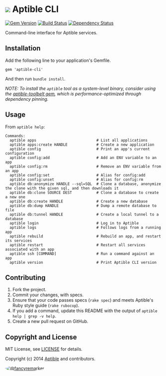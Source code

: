 # ![](https://raw.github.com/aptible/straptible/master/lib/straptible/rails/templates/public.api/icon-60px.png) Aptible CLI

[![Gem Version](https://badge.fury.io/rb/aptible-cli.png)](https://rubygems.org/gems/aptible-cli)
[![Build Status](https://travis-ci.org/aptible/aptible-cli.png?branch=master)](https://travis-ci.org/aptible/aptible-cli)
[![Dependency Status](https://gemnasium.com/aptible/aptible-cli.png)](https://gemnasium.com/aptible/aptible-cli)

Command-line interface for Aptible services.

## Installation

Add the following line to your application's Gemfile.

    gem 'aptible-cli'

And then run `bundle install`.

*NOTE: To install the `aptible` tool as a system-level binary, consider using the [aptible-toolbelt gem](https://github.com/aptible/aptible-toolbelt), which is performance-optimized through dependency pinning.*

## Usage

From `aptible help`:

```
Commands:
  aptible apps                           # List all applications
  aptible apps:create HANDLE             # Create a new application
  aptible config                         # Print an app's current configuration
  aptible config:add                     # Add an ENV variable to an app
  aptible config:rm                      # Remove an ENV variable from an app
  aptible config:set                     # Alias for config:add
  aptible config:unset                   # Alias for config:rm
  aptible db:anonymize HANDLE --sql=SQL  # Clone a database, anonymize the clone with the given sql, and then downloads it
  aptible db:clone SOURCE DEST           # Clone a database to create a new one
  aptible db:create HANDLE               # Create a new database
  aptible db:dump HANDLE                 # Dump a remote database to file
  aptible db:tunnel HANDLE               # Create a local tunnel to a database
  aptible login                          # Log in to Aptible
  aptible logs                           # Follows logs from a running app
  aptible rebuild                        # Rebuild an app, and restart its services
  aptible restart                        # Restart all services associated with an app
  aptible ssh [COMMAND]                  # Run a command against an app
  aptible version                        # Print Aptible CLI version
```

## Contributing

1. Fork the project.
1. Commit your changes, with specs.
1. Ensure that your code passes specs (`rake spec`) and meets Aptible's Ruby style guide (`rake rubocop`).
1. If you add a command, update this README with the output of `aptible help | grep -v help`.
1. Create a new pull request on GitHub.

## Copyright and License

MIT License, see [LICENSE](LICENSE.md) for details.

Copyright (c) 2014 [Aptible](https://www.aptible.com) and contributors.

[<img src="https://s.gravatar.com/avatar/f7790b867ae619ae0496460aa28c5861?s=60" style="border-radius: 50%;" alt="@fancyremarker" />](https://github.com/fancyremarker)
